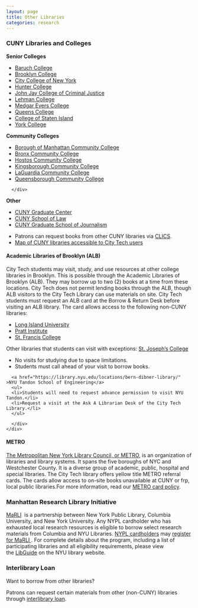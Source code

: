 ```yaml
--- 
layout: page
title: Other Libraries
categories: research 
---
```

<div class="row">
  <div class="col-sm-12 col-md-9 col-lg-9">
  <div class="card card-default">
    <div class="card-heading">
      <h3 class="card-header">
        <strong>CUNY Libraries and Colleges</strong>
      </h3>
    </div>
      <div class="card-body">
        <div class="row">
      <div class="col-md-4">
      <strong>Senior Colleges</strong>
<ul>
<li><a href="https://library.baruch.cuny.edu/" target="_blank" >Baruch College</a></li>
<li><a href="https://academic.brooklyn.cuny.edu/library/" target="_blank" >Brooklyn College</a></li>
<li><a href="https://www.ccny.cuny.edu/library/" target="_blank" >City College of New York</a></li>
<li><a href="https://library.hunter.cuny.edu/" target="_blank" >Hunter College</a></li>
<li><a href="https://www.lib.jjay.cuny.edu/" target="_blank" >John Jay College of Criminal Justice</a></li>
<li><a href="https://www.lehman.edu/library/" target="_blank" >Lehman College</a></li>
<li><a href="https://www.mec.cuny.edu/library" target="_blank" >Medgar Evers College</a></li>
<li><a href="https://www.qc.edu/Library/index.html" target="_blank" >Queens College</a></li>
<li><a href="https://www.library.csi.cuny.edu/" target="_blank" >College of Staten Island</a></li>
<li><a href="https://www.york.cuny.edu/library/" target="_blank" >York College</a></li>
</ul>
      </div>
      <div class="col-md-4">
      <strong>Community Colleges</strong><ul>
<li><a href="https://lib1.bmcc.cuny.edu/lib/" target="_blank" >Borough of Manhattan Community College</a></li>
<li><a href="https://www.bcc.cuny.edu/library/" target="_blank" >Bronx Community College</a></li>
<li><a href="https://www.hostos.cuny.edu/library/index.htm" target="_blank" >Hostos Community College</a></li>
<li><a href="https://www.kbcc.cuny.edu/kcclibrary/Homepage.html" target="_blank" >Kingsborough Community College</a></li>
<li><a href="https://www.lagcc.cuny.edu/library/" target="_blank" >LaGuardia Community College</a></li>
<li><a href="https://www.qcc.cuny.edu/library/" target="_blank" >Queensborough Community College</a></li>
</ul>

      </div>
<div class="col-md-4">
      <strong>Other</strong>
      <ul>
      <li><a href="https://library.gc.cuny.edu/" target="_blank" >CUNY Graduate Center</a></li>
      <li><a href="https://www.law.cuny.edu/library/" target="_blank" >CUNY School of Law</a></li>
      <li><a href="https://www.journalism.cuny.edu/research-center/" target="_blank" >CUNY Graduate School of Journalism</font></a></li>
</ul>
      </div> 

<div class="col-md-12">
<ul>
<li>Patrons can request books from other CUNY libraries via <a href="https://citytech-cuny.libanswers.com/how/faq/378870" >CLICS</a>.</li>
<li><a href="https://kokomoto.carto.com/builder/7f1a1151-7e8e-4044-aab4-b068d2c6695b/embed" >Map of CUNY libraries accessible to City Tech users</a></li>
</ul>
</div>
</div>
</div>
</div>


   <div class="card card-default">
    <div class="card-heading">
      <h4 class="card-header">
        <strong>Academic Libraries of Brooklyn (ALB)</strong>
      </h4>
    </div>
      <div class="card-body">
      City Tech students may visit, study, and use resources at other college libraries in Brooklyn. This is possible through the Academic Libraries of Brooklyn (ALB). They may borrow up to two (2) books at a time from these locations.
      City Tech does not permit lending books through the ALB, though ALB visitors to the City Tech Library can use materials on site.
      City Tech students must request an ALB card at the Borrow & Return Desk before visiting an ALB library. The card allows access to the following non-CUNY libraries:
      <ul>
      <li><a href="https://www.liu.edu/Brooklyn/Brooklyn-Campus-Library" >Long Island University</a></li>
      <li><a href="https://library.pratt.edu/" >Pratt Institute</a></li>
      <li><a href="https://library.sfc.edu/" >St. Francis College</a></li>
      </ul>
      Other libraries that students can visit with exceptions:
      <a href="https://www.sjcny.edu/libraries" >St. Joseph’s College</a>
      <ul>
      <li>No visits for studying due to space limitations.</li>
      <li>Students must call ahead of your visit to borrow books.</li>
      </ul>
      
      <a href="https://library.nyu.edu/locations/bern-dibner-library/" >NYU Tandon School of Engineering</a>
      <ul>
      <li>Students will need to request advance permission to visit NYU Tandon.</li>
      <li>Request a visit at the Ask A Librarian Desk of the City Tech Library.</li>
      </ul>
      
      </div>
    </div>

   <div class="card card-default">
    <div class="card-heading">
      <h4 class="card-header">
        <strong>METRO</strong>
      </h4>
    </div>
      <div class="card-body"><a href="https://www.metro.org/" target="_blank" >The Metropolitan New York Library Council, or METRO</a>, is an organization of libraries and library systems. It spans the five boroughs of NYC and Westchester County. It is a diverse group of academic, public, hospital and special libraries.
The City Tech library offers yellow title METRO referral cards. The cards allow access to on-site books unavailable at CUNY or frp, local public libraries.For more information, read our <a href="https://library.citytech.cuny.edu/policies/access/metrocard.php"> METRO card policy</a>.</div>
    </div>
  
   <div class="card card-default">
    <div class="card-heading">
      <h3 class="card-header">
        <strong>Manhattan Research Library Initiative</strong>
      </h3>
    </div>
      <div class="card-body"><a href="https://www.nypl.org/help/finding-things/MaRLI" target="_blank" >MaRLI</a>&nbsp; is a partnership between New York Public Library, Columbia University, and New York University. Any NYPL cardholder who has exhausted local research resources is eligible to borrow select research materials from Columbia and NYU Libraries. <a href="https://www.nypl.org/help/library-card" target="_blank" >NYPL cardholders</a> may <a href="https://www.nypl.org/MaRLI-application" target="_blank" >register for MaRLI&nbsp;</a>.
For complete details about the program, including a list of participating libraries and all eligibility requirements, please view the&nbsp;<a href="https://marli.libguides.com/content.php?pid=194135&amp;sid=1627106" target="_blank" >LibGuide</a>&nbsp;on the NYU library website.
</div>
   </div>
  </div>
    <div class="col-sm-12 col-md-3 col-lg-3">
      <div class="card">
        <div class="card-header"><h3 class="embolden">Interlibrary Loan</h3></div>
        <div class="card-body">
        <p>Want to borrow from other libraries?</p>
        <p>Patrons can request certain materials from other (non-CUNY) libraries through <a href="{{site.url}}services/interlibraryLoan/index.html">interlibrary loan</a>.</p>
        </div>
      </div>
    </div>
  </div>

